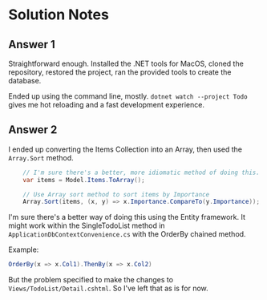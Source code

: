 # Solution Notes

## Answer 1

Straightforward enough. Installed the .NET tools for MacOS, cloned the repository, restored the project, ran the provided tools to create the database.

Ended up using the command line, mostly. `dotnet watch --project Todo` gives me hot reloading and a fast development experience.

## Answer 2

I ended up converting the Items Collection into an Array, then used the `Array.Sort` method.

```csharp
    // I'm sure there's a better, more idiomatic method of doing this. I'm not a C# dev. Yet.
    var items = Model.Items.ToArray();

    // Use Array sort method to sort items by Importance
    Array.Sort(items, (x, y) => x.Importance.CompareTo(y.Importance));
```

I'm sure there's a better way of doing this using the Entity framework. It might work within the SingleTodoList method in `ApplicationDbContextConvenience.cs` with the OrderBy chained method.

Example:

```csharp
OrderBy(x => x.Col1).ThenBy(x => x.Col2)
```

But the problem specified to make the changes to `Views/TodoList/Detail.cshtml`. So I've left that as is for now.
